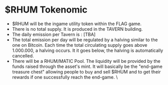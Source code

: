 # $RHUM Tokenomic

* $RHUM will be the ingame utility token within the FLAG game.&#x20;
* There is no total supply. It is produced in the TAVERN building.&#x20;
* The daily emission per Tavern is : \[TBA]
* The total emission per day will be regulated by a halving similar to the one on Bitcoin. Each time the total circulating supply goes above 1.000.000, a halving occurs. It it goes below, the halving is automatically cancelled.&#x20;
* There will be a RHUM/MATIC Pool. The liquidity will be provided by the funds raised through the asset's mint. It will basically be the "end-game treasure chest" allowing people to buy and sell $RHUM and to get their rewards if one successfully reach the end-game. \
